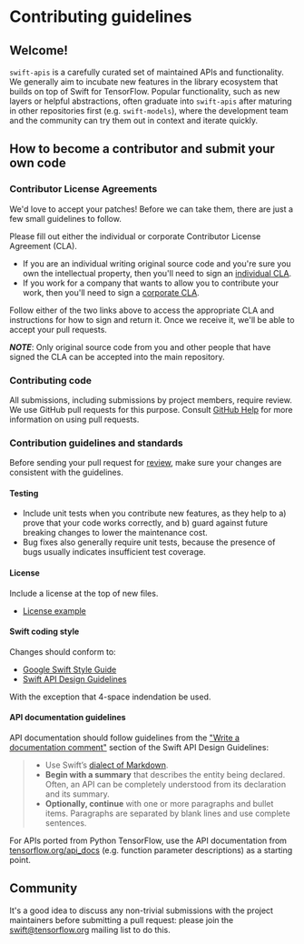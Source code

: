 # Contributing guidelines

## Welcome!

`swift-apis` is a carefully curated set of maintained APIs and functionality. 
We generally aim to incubate new features in the library ecosystem that builds 
on top of Swift for TensorFlow. Popular functionality, such as new layers or 
helpful abstractions, often graduate into `swift-apis` after maturing in other 
repositories first (e.g. `swift-models`), where the development team and the 
community can try them out in context and iterate quickly.

## How to become a contributor and submit your own code

### Contributor License Agreements

We'd love to accept your patches! Before we can take them, there are
just a few small guidelines to follow.

Please fill out either the individual or corporate Contributor License Agreement
(CLA).

  * If you are an individual writing original source code and you're sure you
    own the intellectual property, then you'll need to sign an [individual
    CLA](https://code.google.com/legal/individual-cla-v1.0.html).
  * If you work for a company that wants to allow you to contribute your work,
    then you'll need to sign a [corporate
    CLA](https://code.google.com/legal/corporate-cla-v1.0.html).

Follow either of the two links above to access the appropriate CLA and
instructions for how to sign and return it. Once we receive it, we'll be able to
accept your pull requests.

***NOTE***: Only original source code from you and other people that have signed
the CLA can be accepted into the main repository.

### Contributing code

All submissions, including submissions by project members, require review. We
use GitHub pull requests for this purpose. Consult [GitHub
Help](https://help.github.com/articles/about-pull-requests/) for more
information on using pull requests.

### Contribution guidelines and standards

Before sending your pull request for 
[review](https://github.com/tensorflow/swift-apis/pulls), 
make sure your changes are consistent with the guidelines.

#### Testing

*   Include unit tests when you contribute new features, as they help to a)
    prove that your code works correctly, and b) guard against future breaking
    changes to lower the maintenance cost.
*   Bug fixes also generally require unit tests, because the presence of bugs
    usually indicates insufficient test coverage.

#### License

Include a license at the top of new files.
* [License example](https://github.com/tensorflow/swift-apis/blob/master/Sources/TensorFlow/Random.swift)

#### Swift coding style

Changes should conform to:

* [Google Swift Style Guide](https://google.github.io/swift/)
* [Swift API Design Guidelines](https://swift.org/documentation/api-design-guidelines/)

With the exception that 4-space indendation be used.

#### API documentation guidelines

API documentation should follow guidelines from the
["Write a documentation comment"](https://swift.org/documentation/api-design-guidelines/#write-doc-comment)
section of the Swift API Design Guidelines:

> * Use Swift’s [dialect of Markdown](https://developer.apple.com/library/archive/documentation/Xcode/Reference/xcode_markup_formatting_ref).
> * **Begin with a summary** that describes the entity being declared. Often, an API can be completely understood from its declaration and its summary.
> * **Optionally, continue** with one or more paragraphs and bullet items. Paragraphs are separated by blank lines and use complete sentences.

For APIs ported from Python TensorFlow, use the API documentation from
[tensorflow.org/api_docs](https://www.tensorflow.org/api_docs) (e.g. function
parameter descriptions) as a starting point.

## Community

It's a good idea to discuss any non-trivial submissions with the project
maintainers before submitting a pull request: please join the
[swift@tensorflow.org](https://groups.google.com/a/tensorflow.org/d/forum/swift)
mailing list to do this.
